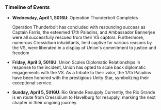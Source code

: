 ### **Timeline of Events**
- **Wednesday, April 1, 5016U**: Operation Thunderbolt Completes

    Operation Thunderbolt has concluded with resounding success as Captain Farris, the esteemed 17th Paladins, and Ambassador Bannerjee were all successfully rescued from their VS captors. Furthermore, numerous Cressidium inhabitants, held captive for various reasons by the VS, were liberated in a display of Union's commitment to justice and freedom

- **Friday, April 3, 5016U**: Union Scales Diplomatic Relationships
In response to the incident, Union has opted to scale back diplomatic engagements with the VS. As a tribute to their valor, the 17th Paladins have been honored with the prestigious Unity Star, symbolizing their exceptional service. 

- **Sunday, April 5, 5016U**: Rio Grande Resupply
Currently, the Rio Grande is en route from Cressidium to Havelburg for resupply, marking the next chapter in their ongoing journey.